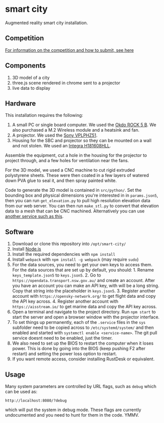 # smart city
Augmented reality smart city installation.

## Competition
[For information on the competition and how to submit, see here](https://github.com/TransportLab/smart-city/blob/main/COMPETITION.md)

## Components
  1. 3D model of a city
  2. three.js scene rendered in chrome sent to a projector
  3. live data to display

## Hardware
This installation requires the following:
  1. A small PC or single board computer. We used the [Okdo ROCK 5 B](https://www.okdo.com/p/okdo-rock-5-model-b-8gb-single-board-computer-rockchip-rk3588-arm-cortex-a76-cortex-a55/). We also purchased a M.2 Wireless module and a heatsink and fan.
  2. A projector. We used the [Sony VPLPHZ51](https://pro.sony/ue_US/products/laser-projectors/vpl-phz51).
  3. Housing for the SBC and projector so they can be mounted on a wall and not stolen. We used an [Integra H181608HLL](https://www.integraenclosures.com/).

Assemble the equipment, cut a hole in the housing for the projector to project through, and a few holes for ventilation near the fans.

For the 3D model, we used a CNC machine to cut rigid extruded polystyrene sheets. These were then coated in a few layers of watered down PVA glue to seal it, and then spray painted white.

Code to generate the 3D model is contained in `src/python/`. Set the bounding box and physical dimensions you're interested in in `params.json5`, then you can run `get_elevation.py` to pull high resolution elevation data from our web server. You can then run `make_stl.py` to convert that elevation data to a mesh that can be CNC machined. Alternatively you can use [another service such as this](https://jthatch.com/Terrain2STL/).

## Software
  1. Download or clone this repository into `/opt/smart-city/`
  2. Install [Node.js](https://nodejs.org/en/)
  3. Install the required dependencies with `npm install`
  4. Install `webpack` with `npm install -g webpack` (may require `sudo`)
  5. For the data sources, you need to get your own keys to access them. For the data sources that are set up by default, you should:
    1. Rename `keys_template.json5` to `keys.json5`.
    2. Go to `https://opendata.transport.nsw.gov.au/` and create an account. After you have an account you can make an API key, with will be a long string. Copy that string into the placeholder in `keys.json5`.
    3. Register another account with `https://opensky-network.org/` to get flight data and copy the API key across.
    4. Register another account with `https://aisstream.io/` to get marine data and copy the API key across.
  7. Open a terminal and navigate to the project directory. Run `npm start` to start the server and open a browser window with the projector interface.
  8. To set things up permanently, each of the `.service` files in the `sys` subfolder need to be copied across to `/etc/systemd/system/` and then enabled and started with `systemctl enable <service-name>`. The git pull service doesnt need to be enabled, just the timer.
  9. We also need to set up the BIOS to restart the computer when it loses power. This is done by going into the BIOS (keep pushing F2 after restart) and setting the power loss option to restart.
  10. If you want remote access, consider installing RustDesk or equivalent.

## Usage
Many system parameters are controlled by URL flags, such as `debug` which can be used as:

```
http://localhost:8080/?debug
```

which will put the system in debug mode. These flags are currently undocumented and you need to hunt for them in the code. YMMV.
